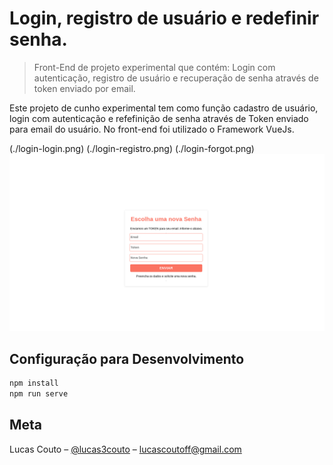 # Login, registro de usuário e redefinir senha.
> Front-End de projeto experimental que contém: Login com autenticação, registro de usuário e recuperação de senha através de token enviado por email.

Este projeto de cunho experimental tem como função cadastro de usuário, login com autenticação e refefinição de senha através de Token enviado para email do usuário.
No front-end foi utilizado o Framework VueJs.

(./login-login.png)
(./login-registro.png)
(./login-forgot.png)
![](./login-reset.png)


## Configuração para Desenvolvimento

```sh
npm install
npm run serve
```

## Meta

Lucas Couto – [@lucas3couto](https://twitter.com/lucas3couto) – lucascoutoff@gmail.com

